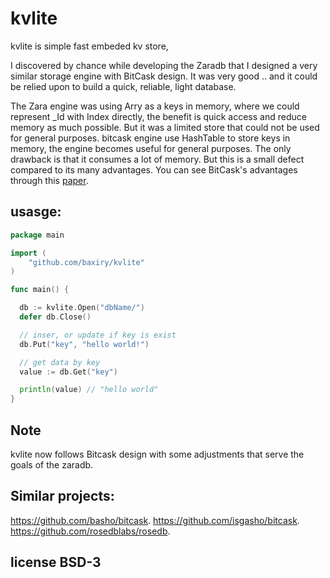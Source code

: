 # kvlite 
kvlite is simple fast embeded kv store,

I discovered by chance while developing the Zaradb that I designed a very similar storage engine with BitCask design.
It was very good .. and it could be relied upon to build a quick, reliable, light database.

The Zara engine was using Arry as a keys in memory, where we could represent _Id with Index directly, the benefit is quick access and reduce memory as much possible. But it was a limited store that could not be used for general purposes.
bitcask engine use HashTable to store keys in memory, the engine becomes useful for general purposes. The only drawback is that it consumes a lot of memory. But this is a small defect compared to its many advantages.
You can see BitCask's advantages through this [paper](https://riak.com/assets/bitcask-intro.pdf).

## usasge:

```go
package main

import (
	"github.com/baxiry/kvlite"
)

func main() {

  db := kvlite.Open("dbName/")
  defer db.Close()

  // inser, or update if key is exist
  db.Put("key", "hello world!")

  // get data by key
  value := db.Get("key")

  println(value) // "hello world"
}

```
## Note
kvlite now follows Bitcask design with some adjustments that serve the goals of the zaradb.

## Similar projects:
https://github.com/basho/bitcask.
https://github.com/isgasho/bitcask.
https://github.com/rosedblabs/rosedb.


## license BSD-3

